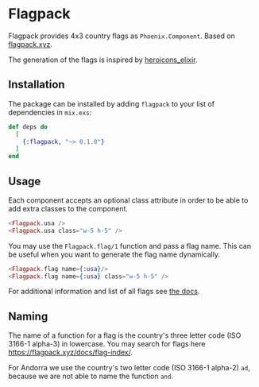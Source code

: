 # Flagpack

Flagpack provides 4x3 country flags as `Phoenix.Component`. Based on [flagpack.xyz](https://flagpack.xyz/).

The generation of the flags is inspired by [heroicons_elixir](https://github.com/mveytsman/heroicons_elixir).

## Installation

The package can be installed by adding `flagpack` to your list of dependencies in `mix.exs`:

```elixir
def deps do
  [
    {:flagpack, "~> 0.1.0"}
  ]
end
```

## Usage

Each component accepts an optional class attribute in order to be able to add extra classes to the component.

```eex
<Flagpack.usa />
<Flagpack.usa class="w-5 h-5" />
```

You may use the `Flagpack.flag/1` function and pass a flag name. This can be useful when you want to generate the flag name dynamically.

```eex
<Flagpack.flag name={:usa}/>
<Flagpack.flag name={:usa} class="w-5 h-5" />
```

For additional information and list of all flags see [the docs](https://hexdocs.pm/flagpack/Flagpack.html).

## Naming

The name of a function for a flag is the country's three letter code (ISO 3166-1 alpha-3) in lowercase. You may search for flags here https://flagpack.xyz/docs/flag-index/.

For Andorra we use the country's two letter code (ISO 3166-1 alpha-2) `ad`, because we are not able to name the function `and`.
